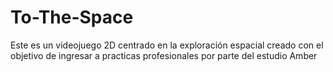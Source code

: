 # To-The-Space
Este es un videojuego 2D centrado en la exploración espacial creado con el objetivo de ingresar a practicas profesionales por parte del estudio Amber
